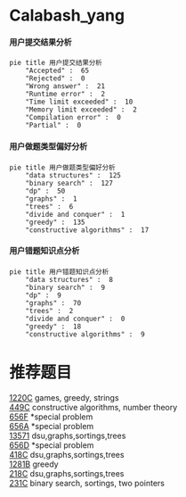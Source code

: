 # Calabash_yang

<!-- tabs:start -->



#### **用户提交结果分析**

```mermaid
pie title 用户提交结果分析
    "Accepted" :  65
    "Rejected" :  0
    "Wrong answer" :  21
    "Runtime error" :  2
    "Time limit exceeded" :  10
    "Memory limit exceeded" :  2
    "Compilation error" :  0
    "Partial" :  0
```

#### **用户做题类型偏好分析**

```mermaid
pie title 用户做题类型偏好分析
    "data structures" :  125
    "binary search" :  127
    "dp" :  50
    "graphs" :  1
    "trees" :  6
    "divide and conquer" :  1
    "greedy" :  135
    "constructive algorithms" :  17
```
#### **用户错题知识点分析**

```mermaid
pie title 用户错题知识点分析
    "data structures" :  8
    "binary search" :  9
    "dp" :  9
    "graphs" :  70
    "trees" :  2
    "divide and conquer" :  0
    "greedy" :  18
    "constructive algorithms" :  9
```



<!-- tabs:end -->
# 推荐题目
[1220C](https://codeforces.com/contest/1220/problem/C)		games,
                        greedy,
                        strings		  
[449C](https://codeforces.com/contest/449/problem/C)		constructive algorithms,
                        number theory		  
[656F](https://codeforces.com/contest/656/problem/F)		*special problem		  
[656A](https://codeforces.com/contest/656/problem/A)		*special problem		  
[13571](https://codeforces.com/contest/1357/problem/1)		dsu,graphs,sortings,trees		  
[656D](https://codeforces.com/contest/656/problem/D)		*special problem		  
[418C](https://codeforces.com/contest/418/problem/C)		dsu,graphs,sortings,trees		  
[1281B](https://codeforces.com/contest/1281/problem/B)		greedy		  
[218C](https://codeforces.com/contest/218/problem/C)		dsu,graphs,sortings,trees		  
[231C](https://codeforces.com/contest/231/problem/C)		binary search,
                        sortings,
                        two pointers		  
